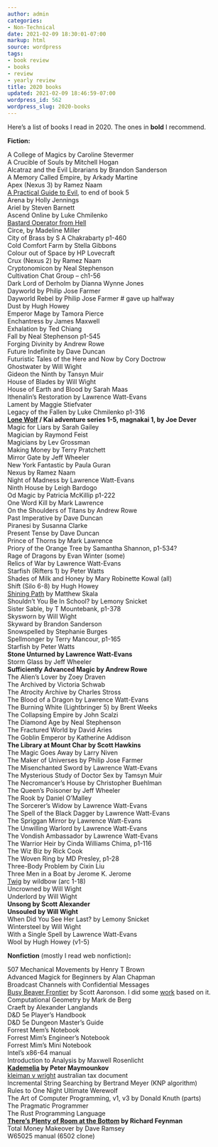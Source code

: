 ```yaml
---
author: admin
categories:
- Non-Technical
date: 2021-02-09 18:30:01-07:00
markup: html
source: wordpress
tags:
- book review
- books
- review
- yearly review
title: 2020 books
updated: 2021-02-09 18:46:59-07:00
wordpress_id: 562
wordpress_slug: 2020-books
---
```

Here’s a list of books I read in 2020. The ones in **bold** I recommend.

**Fiction:**

A College of Magics by Caroline Stevermer  
A Crucible of Souls by Mitchell Hogan  
Alcatraz and the Evil Librarians by Brandon Sanderson  
A Memory Called Empire, by Arkady Martine  
Apex (Nexus 3) by Ramez Naam  
[A Practical Guide to Evil](https://practicalguidetoevil.wordpress.com/table-of-contents/), to end of book 5  
Arena by Holly Jennings  
Ariel by Steven Barnett  
Ascend Online by Luke Chmilenko  
[Bastard Operator from Hell](http://bofh.bjash.com/)  
Circe, by Madeline Miller  
City of Brass by S A Chakrabarty p1-460  
Cold Comfort Farm by Stella Gibbons  
Colour out of Space by HP Lovecraft  
Crux (Nexus 2) by Ramez Naam  
Cryptonomicon by Neal Stephenson  
Cultivation Chat Group – ch1-56  
Dark Lord of Derholm by Dianna Wynne Jones  
Dayworld by Philip Jose Farmer  
Dayworld Rebel by Philip Jose Farmer # gave up halfway  
Dust by Hugh Howey  
Emperor Mage by Tamora Pierce  
Enchantress by James Maxwell  
Exhalation by Ted Chiang  
Fall by Neal Stephenson p1-545  
Forging Divinity by Andrew Rowe  
Future Indefinite by Dave Duncan  
Futuristic Tales of the Here and Now by Cory Doctrow  
Ghostwater by Will Wight  
Gideon the Ninth by Tansyn Muir  
House of Blades by Will Wight  
House of Earth and Blood by Sarah Maas  
Ithenalin’s Restoration by Lawrence Watt-Evans  
Lament by Maggie Stiefvater  
Legacy of the Fallen by Luke Chmilenko p1-316  
**[Lone Wolf](https://www.projectaon.org/en/Main/Books) / Kai adventure series 1-5, magnakai 1, by Joe Dever**  
Magic for Liars by Sarah Gailey  
Magician by Raymond Feist  
Magicians by Lev Grossman  
Making Money by Terry Pratchett  
Mirror Gate by Jeff Wheeler  
New York Fantastic by Paula Guran  
Nexus by Ramez Naam  
Night of Madness by Lawrence Watt-Evans  
Ninth House by Leigh Bardogo  
Od Magic by Patricia McKillip p1-222  
One Word Kill by Mark Lawrence  
On the Shoulders of Titans by Andrew Rowe  
Past Imperative by Dave Duncan  
Piranesi by Susanna Clarke  
Present Tense by Dave Duncan  
Prince of Thorns by Mark Lawrence  
Priory of the Orange Tree by Samantha Shannon, p1-534?  
Rage of Dragons by Evan Winter (some)  
Relics of War by Lawrence Watt-Evans  
Starfish (Rifters 1) by Peter Watts  
Shades of Milk and Honey by Mary Robinette Kowal (all)  
Shift (Silo 6-8) by Hugh Howey  
[Shining Path](https://shiningpathbook.com/) by Matthew Skala  
Shouldn’t You Be In School? by Lemony Snicket  
Sister Sable, by T Mountebank, p1-378  
Skysworn by Will Wight  
Skyward by Brandon Sanderson  
Snowspelled by Stephanie Burges  
Spellmonger by Terry Mancour, p1-165  
Starfish by Peter Watts  
**Stone Unturned by Lawrence Watt-Evans**  
Storm Glass by Jeff Wheeler  
**Sufficiently Advanced Magic by Andrew Rowe**  
The Alien’s Lover by Zoey Draven  
The Archived by Victoria Schwab  
The Atrocity Archive by Charles Stross  
The Blood of a Dragon by Lawrence Watt-Evans  
The Burning White (Lightbringer 5) by Brent Weeks  
The Collapsing Empire by John Scalzi  
The Diamond Age by Neal Stephenson  
The Fractured World by David Aries  
The Goblin Emperor by Katherine Addison  
**The Library at Mount Char by Scott Hawkins**  
The Magic Goes Away by Larry Niven  
The Maker of Universes by Philip Jose Farmer  
The Misenchanted Sword by Lawrence Watt-Evans  
The Mysterious Study of Doctor Sex by Tamsyn Muir  
The Necromancer’s House by Christopher Buehlman  
The Queen’s Poisoner by Jeff Wheeler  
The Rook by Daniel O’Malley  
The Sorcerer’s Widow by Lawrence Watt-Evans  
The Spell of the Black Dagger by Lawrence Watt-Evans  
The Spriggan Mirror by Lawrence Watt-Evans  
The Unwilling Warlord by Lawrence Watt-Evans  
The Vondish Ambassador by Lawrence Watt-Evans  
The Warrior Heir by Cinda Williams Chima, p1-116  
The Wiz Biz by Rick Cook  
The Woven Ring by MD Presley, p1-28  
Three-Body Problem by Cixin Liu  
Three Men in a Boat by Jerome K. Jerome  
[Twig](https://twigserial.wordpress.com/) by wildbow (arc 1-18)  
Uncrowned by Will Wight  
Underlord by Will Wight  
**Unsong by Scott Alexander**  
**Unsouled by Will Wight**  
When Did You See Her Last? by Lemony Snicket  
Wintersteel by Will Wight  
With a Single Spell by Lawrence Watt-Evans  
Wool by Hugh Howey (v1-5)

**Nonfiction** (mostly I read web nonfiction)**:**

507 Mechanical Movements by Henry T Brown  
Advanced Magick for Beginners by Alan Chapman  
Broadcast Channels with Confidential Messages  
[Busy Beaver Frontier](https://www.scottaaronson.com/blog/?p=4916) by Scott Aaronson. I did some [work](https://github.com/za3k/busy_beaver) based on it.  
Computational Geometry by Mark de Berg  
Craeft by Alexander Langlands  
D&D 5e Player’s Handbook  
D&D 5e Dungeon Master’s Guide  
Forrest Mem’s Notebook  
Forrest Mim’s Engineer’s Notebook  
Forrest Mim’s Mini Notebook  
Intel’s x86-64 manual  
Introduction to Analysis by Maxwell Rosenlicht  
**[Kademelia](https://www.researchgate.net/publication/2492563_Kademlia_A_Peer-to-peer_Information_System_Based_on_the_XOR_Metric) by Peter Maymounkov**  
[kleiman v wright](https://library.za3k.com/law%20documents/kleiman%20v%20wright%20-%20austrialian%20taxation%20office%20findings.pdf) australian tax document  
Incremental String Searching by Bertrand Meyer (KNP algorithm)  
Rules to One Night Ultimate Werewolf  
The Art of Computer Programming, v1, v3 by Donald Knuth (parts)  
The Pragmatic Programmer  
The Rust Programming Language  
**[There’s Plenty of Room at the Bottom](https://web.pa.msu.edu/people/yang/RFeynman_plentySpace.pdf) by Richard Feynman**  
Total Money Makeover by Dave Ramsey  
W65025 manual (6502 clone)
